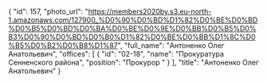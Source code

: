 {
    "id": 157,
    "photo_url": "https://members2020by.s3.eu-north-1.amazonaws.com/127900_%D0%90%D0%BD%D1%82%D0%BE%D0%BD%D0%B5%D0%BD%D0%BA%D0%BE%D0%9E%D0%BB%D0%B5%D0%B3%D0%90%D0%BD%D0%B0%D1%82%D0%BE%D0%BB%D1%8C%D0%B5%D0%B2%D0%B8%D1%87",
    "full_name": "Антоненко Олег Анатольевич",
    "offices": [
        {
            "id": "02-18",
            "name": "Прокуратура Сенненского района",
            "position": "Прокурор "
        }
    ],
    "title": "Антоненко Олег Анатольевич"
}